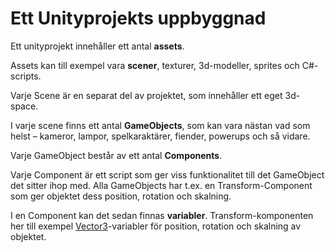 # Ett Unityprojekts uppbyggnad

Ett unityprojekt innehåller ett antal **assets**.

Assets kan till exempel vara **scener**, texturer, 3d-modeller, sprites och C#-scripts.

Varje Scene är en separat del av projektet, som innehåller ett eget 3d-space.

I varje scene finns ett antal **GameObjects**, som kan vara nästan vad som helst – kameror, lampor, spelkaraktärer, fiender, powerups och så vidare.

Varje GameObject består av ett antal **Components**.

Varje Component är ett script som ger viss funktionalitet till det GameObject det sitter ihop med. Alla GameObjects har t.ex. en Transform-Component som ger objektet dess position, rotation och skalning.

I en Component kan det sedan finnas **variabler**. Transform-komponenten her till exempel [Vector3](../grundfunktioner/datatyper-och-synlighet.md#vector3)-variabler för position, rotation och skalning av objektet.
